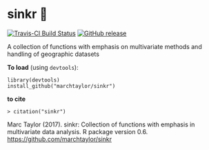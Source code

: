 sinkr :put_litter_in_its_place:
=====

[![Travis-CI Build Status](https://travis-ci.org/marchtaylor/sinkr.svg?branch=master)](https://travis-ci.org/marchtaylor/sinkr)
[![GitHub release](https://img.shields.io/github/release/marchtaylor/sinkr.svg)](https://github.com/marchtaylor/sinkr/releases)


A collection of functions with emphasis on multivariate methods and handling of geographic datasets

**To load** (using `devtools`):
```
library(devtools)
install_github("marchtaylor/sinkr")
```

**to cite**
```
> citation("sinkr")
```

Marc Taylor (2017). sinkr: Collection of functions with emphasis in
multivariate data analysis. R package version 0.6.
https://github.com/marchtaylor/sinkr
